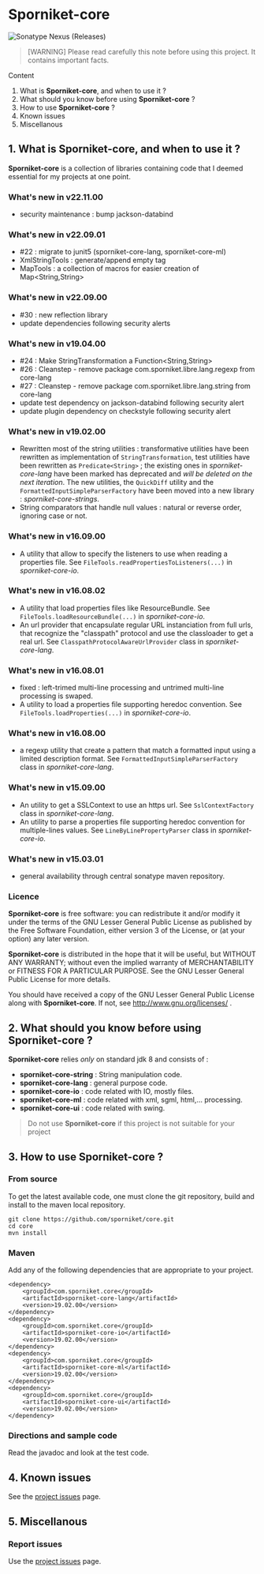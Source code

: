 # Sporniket-core

![Sonatype Nexus (Releases)](https://img.shields.io/nexus/r/com.sporniket.core/sporniket-core?server=https%3A%2F%2Foss.sonatype.org)

> [WARNING] Please read carefully this note before using this project. It contains important facts.

Content

1. What is **Sporniket-core**, and when to use it ?
2. What should you know before using **Sporniket-core** ?
3. How to use **Sporniket-core** ?
4. Known issues
5. Miscellanous

## 1. What is **Sporniket-core**, and when to use it ?
**Sporniket-core** is a collection of libraries containing code that I deemed essential for my projects at one point.

### What's new in v22.11.00

* security maintenance : bump jackson-databind

### What's new in v22.09.01

* #22 : migrate to junit5 (sporniket-core-lang, sporniket-core-ml) 
* XmlStringTools : generate/append empty tag
* MapTools : a collection of macros for easier creation of Map<String,String>


### What's new in v22.09.00

* #30 : new reflection library
* update dependencies following security alerts

### What's new in v19.04.00

* #24 : Make StringTransformation a Function<String,String>
* #26 : Cleanstep - remove package com.sporniket.libre.lang.regexp from core-lang
* #27 : Cleanstep - remove package com.sporniket.libre.lang.string from core-lang
* update test dependency on jackson-databind following security alert
* update plugin dependency on checkstyle following security alert


### What's new in v19.02.00

* Rewritten most of the string utilities : transformative utilities have been rewritten as implementation of `StringTransformation`, test utilities have been rewritten as `Predicate<String>` ; the existing ones in *sporniket-core-lang* have been marked has deprecated and _will be deleted on the next iteration_. The new utilities, the `QuickDiff` utility and the `FormattedInputSimpleParserFactory` have been moved into a new library : *sporniket-core-strings*.
* String comparators that handle null values : natural or reverse order, ignoring case or not.

### What's new in v16.09.00

* A utility that allow to specify the listeners to use when reading a properties file. See `FileTools.readPropertiesToListeners(...)` in *sporniket-core-io*.

### What's new in v16.08.02

* A utility that load properties files like ResourceBundle. See `FileTools.loadResourceBundle(...)` in *sporniket-core-io*.
* An url provider that encapsulate regular URL instanciation from full urls, that recognize the "classpath" protocol and use the classloader to get a real url. See `ClasspathProtocolAwareUrlProvider` class in *sporniket-core-lang*.

### What's new in v16.08.01

* fixed : left-trimed multi-line processing and untrimed multi-line processing is swaped.
* A utility to load a properties file supporting heredoc convention. See `FileTools.loadProperties(...)` in *sporniket-core-io*.

### What's new in v16.08.00

* a regexp utility that create a pattern that match a formatted input using a limited description format. See `FormattedInputSimpleParserFactory` class in *sporniket-core-lang*.

### What's new in v15.09.00

* An utility to get a SSLContext to use an https url. See `SslContextFactory` class in *sporniket-core-lang*.
* An utility to parse a properties file supporting heredoc convention for multiple-lines values. See `LineByLinePropertyParser` class in *sporniket-core-io*.

### What's new in v15.03.01

* general availability through central sonatype maven repository.


### Licence
 **Sporniket-core** is free software: you can redistribute it and/or modify it under the terms of the
 GNU Lesser General Public License as published by the Free Software Foundation, either version 3 of the License, or (at your
 option) any later version.

 **Sporniket-core** is distributed in the hope that it will be useful, but WITHOUT ANY WARRANTY; without
 even the implied warranty of MERCHANTABILITY or FITNESS FOR A PARTICULAR PURPOSE. See the GNU Lesser General Public License for
 more details.

 You should have received a copy of the GNU Lesser General Public License along with **Sporniket-core**.
 If not, see http://www.gnu.org/licenses/ .


## 2. What should you know before using **Sporniket-core** ?
**Sporniket-core** relies _only_ on standard jdk 8 and consists of :

* **sporniket-core-string** : String manipulation code.
* **sporniket-core-lang** : general purpose code.
* **sporniket-core-io** : code related with IO, mostly files.
* **sporniket-core-ml** : code related with xml, sgml, html,... processing.
* **sporniket-core-ui** : code related with swing.

> Do not use **Sporniket-core** if this project is not suitable for your project

## 3. How to use **Sporniket-core** ?

### From source
To get the latest available code, one must clone the git repository, build and install to the maven local repository.

	git clone https://github.com/sporniket/core.git
	cd core
	mvn install

### Maven
Add any of the following dependencies that are appropriate to your project.

```
<dependency>
	<groupId>com.sporniket.core</groupId>
	<artifactId>sporniket-core-lang</artifactId>
	<version>19.02.00</version>
</dependency>
<dependency>
	<groupId>com.sporniket.core</groupId>
	<artifactId>sporniket-core-io</artifactId>
	<version>19.02.00</version>
</dependency>
<dependency>
	<groupId>com.sporniket.core</groupId>
	<artifactId>sporniket-core-ml</artifactId>
	<version>19.02.00</version>
</dependency>
<dependency>
	<groupId>com.sporniket.core</groupId>
	<artifactId>sporniket-core-ui</artifactId>
	<version>19.02.00</version>
</dependency>
```

### Directions and sample code
Read the javadoc and look at the test code.

## 4. Known issues
See the [project issues](https://github.com/sporniket/core/issues) page.

## 5. Miscellanous

### Report issues
Use the [project issues](https://github.com/sporniket/core/issues) page.
